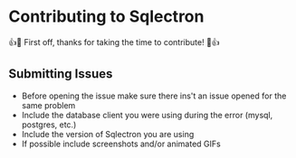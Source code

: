 # Contributing to Sqlectron

:+1::tada: First off, thanks for taking the time to contribute! :tada::+1:

## Submitting Issues

  * Before opening the issue make sure there ins't an issue opened for the same problem
  * Include the database client you were using during the error (mysql, postgres, etc.)
  * Include the version of Sqlectron you are using
  * If possible include screenshots and/or animated GIFs
